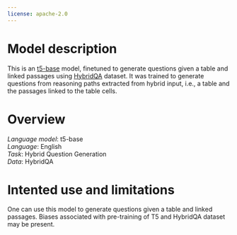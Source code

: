 ```yaml
---
license: apache-2.0
---
```


# Model description

This is an [t5-base](https://huggingface.co/t5-base) model, finetuned to generate questions given a table and linked passages using [HybridQA](https://huggingface.co/datasets/hybrid_qa) dataset. It was trained to generate questions from reasoning paths extracted from hybrid input, i.e., a table and the passages linked to the table cells. 

# Overview

*Language model*: t5-base \
*Language*: English \
*Task*: Hybrid Question Generation \
*Data*: HybridQA

# Intented use and limitations
One can use this model to generate questions given a table and linked passages. Biases associated with pre-training of T5 and HybridQA dataset may be present.
